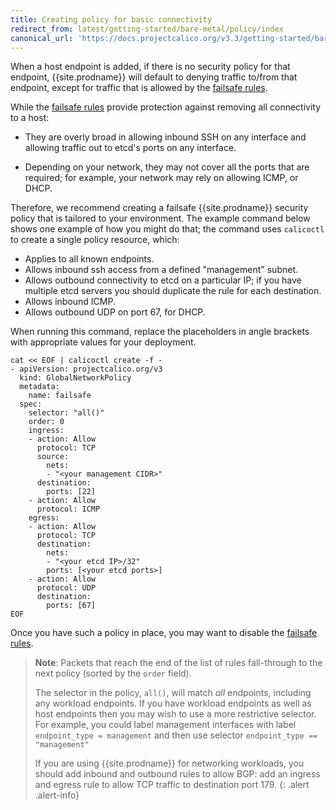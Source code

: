 ```yaml
---
title: Creating policy for basic connectivity
redirect_from: latest/getting-started/bare-metal/policy/index
canonical_url: 'https://docs.projectcalico.org/v3.3/getting-started/bare-metal/policy/'
---
```



When a host endpoint is added, if there is no security policy for that
endpoint, {{site.prodname}} will default to denying traffic to/from that endpoint,
except for traffic that is allowed by the [failsafe rules](failsafe).

While the [failsafe rules](failsafe) provide protection against removing all
connectivity to a host:

-   They are overly broad in allowing inbound SSH on any interface and
    allowing traffic out to etcd's ports on any interface.
    
-   Depending on your network, they may not cover all the ports that are
    required; for example, your network may rely on allowing ICMP,
    or DHCP.

Therefore, we recommend creating a failsafe {{site.prodname}} security policy that
is tailored to your environment. The example command below shows one
example of how you might do that; the command uses `calicoctl` to create a single 
policy resource, which:

  - Applies to all known endpoints.
  - Allows inbound ssh access from a defined "management" subnet.
  - Allows outbound connectivity to etcd on a particular IP; if
    you have multiple etcd servers you should duplicate the rule
    for each destination.
  - Allows inbound ICMP.
  - Allows outbound UDP on port 67, for DHCP.

When running this command, replace the placeholders in angle brackets with
appropriate values for your deployment.
<!-- -->

```
cat << EOF | calicoctl create -f -
- apiVersion: projectcalico.org/v3
  kind: GlobalNetworkPolicy
  metadata:
    name: failsafe
  spec:
    selector: "all()"
    order: 0
    ingress:
    - action: Allow
      protocol: TCP
      source:
        nets:
        - "<your management CIDR>"
      destination:
        ports: [22]
    - action: Allow
      protocol: ICMP
    egress:
    - action: Allow
      protocol: TCP
      destination:
        nets:
        - "<your etcd IP>/32"
        ports: [<your etcd ports>]
    - action: Allow
      protocol: UDP
      destination:
        ports: [67]
EOF
```

Once you have such a policy in place, you may want to disable the
[failsafe rules](failsafe).

> **Note**: Packets that reach the end of the list of rules fall-through to the 
> next policy (sorted by the `order` field).
>
> The selector in the policy, `all()`, will match *all* endpoints,
> including any workload endpoints. If you have workload endpoints as
> well as host endpoints then you may wish to use a more restrictive
> selector. For example, you could label management interfaces with
> label `endpoint_type = management` and then use selector
> `endpoint_type == "management"`
>
> If you are using {{site.prodname}} for networking workloads, you should add
> inbound and outbound rules to allow BGP:  add an ingress and egress rule
> to allow TCP traffic to destination port 179.
{: .alert .alert-info}


